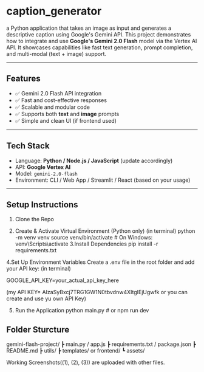 # caption_generator
a Python application that takes an image as input and generates a descriptive caption using Google's Gemini API.
This project demonstrates how to integrate and use **Google's Gemini 2.0 Flash** model via the Vertex AI API. It showcases capabilities like fast text generation, prompt completion, and multi-modal (text + image) support.

---

##  Features

- ✅ Gemini 2.0 Flash API integration
- ✅ Fast and cost-effective responses
- ✅ Scalable and modular code
- ✅ Supports both **text** and **image** prompts
- ✅ Simple and clean UI (if frontend used)

---

##  Tech Stack

- Language: **Python / Node.js / JavaScript** (update accordingly)
- API: **Google Vertex AI**
- Model: `gemini-2.0-flash`
- Environment: CLI / Web App / Streamlit / React (based on your usage)

---

##  Setup Instructions

 1. Clone the Repo
  
 2. Create & Activate Virtual Environment (Python only)
 (in terminal)
    python -m venv venv
    source venv/bin/activate  # On Windows: venv\Scripts\activate
3.Install Dependencies
    pip install -r requirements.txt

4.Set Up Environment Variables
Create a .env file in the root folder and add your API key:
(in terminal)

GOOGLE_API_KEY=your_actual_api_key_here

(my API KEY= AIzaSyBxcj7TRG1GW1N0tbvdnw4XItgIEjUgwfk  or you can create and use yu own API Key)

5. Run the Application
   python main.py  # or npm run dev

## Folder Sturcture

gemini-flash-project/
 ┣ main.py / app.js
 ┣ requirements.txt / package.json
 ┣ README.md
 ┣ utils/
 ┣ templates/ or frontend/
 ┗ assets/


Working Screenshots((1), (2), (3)) are uploaded with other files.

